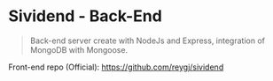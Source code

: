 # Sividend - Back-End
> Back-end server create with NodeJs and Express, integration of MongoDB with Mongoose.

Front-end repo (Official):  https://github.com/reygj/sividend <br>
